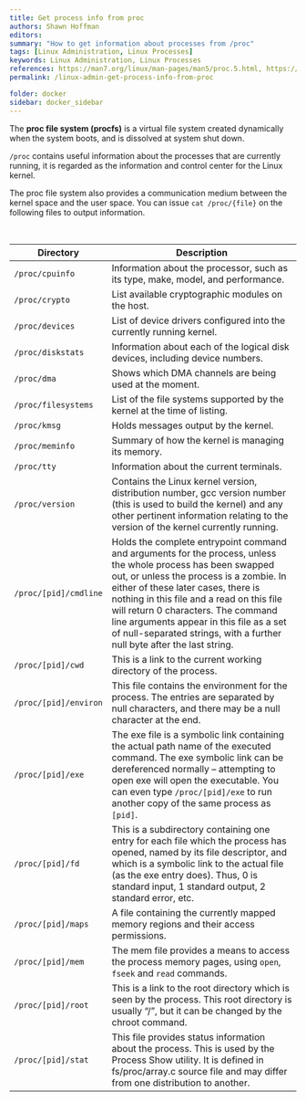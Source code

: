 ```yaml
---
title: Get process info from proc
authors: Shawn Hoffman
editors: 
summary: "How to get information about processes from /proc"
tags: [Linux Administration, Linux Processes]
keywords: Linux Administration, Linux Processes
references: https://man7.org/linux/man-pages/man5/proc.5.html, https://en.wikipedia.org/wiki/Procfs, 
permalink: /linux-admin-get-process-info-from-proc

folder: docker
sidebar: docker_sidebar
---
```


The **proc file system (procfs)** is a virtual file system created dynamically when the system boots, and is dissolved at system shut down.

`/proc` contains useful information about the processes that are currently running, it is regarded as the information and control center for the Linux kernel.

The proc file system also provides a communication medium between the kernel space and the user space. You can issue `cat /proc/{file}` on the following files to output information.

<br>

| Directory | Description |
|-----------|-------------|
| `/proc/cpuinfo` | Information about the processor, such as its type, make, model, and performance. |
| `/proc/crypto` | List available cryptographic modules on the host. |
| `/proc/devices` | List of device drivers configured into the currently running kernel. |
| `/proc/diskstats` | Information about each of the logical disk devices, including device numbers. |
| `/proc/dma` | Shows which DMA channels are being used at the moment. |
| `/proc/filesystems` | List of the file systems supported by the kernel at the time of listing. |
| `/proc/kmsg` | Holds messages output by the kernel. |
| `/proc/meminfo` | Summary of how the kernel is managing its memory. |
| `/proc/tty` | Information about the current terminals. |
| `/proc/version` | Contains the Linux kernel version, distribution number, gcc version number (this is used to build the kernel) and any other pertinent information relating to the version of the kernel currently running. |
| `/proc/[pid]/cmdline` | Holds the complete entrypoint command and arguments for the process, unless the whole process has been swapped out, or unless the process is a zombie. In either of these later cases, there is nothing in this file and a read on this file will return 0 characters. The command line arguments appear in this file as a set of null-separated strings, with a further null byte after the last string. |
| `/proc/[pid]/cwd` | This is a link to the current working directory of the process. |
| `/proc/[pid]/environ` | This file contains the environment for the process. The entries are separated by null characters, and there may be a null character at the end. |
| `/proc/[pid]/exe` | The exe file is a symbolic link containing the actual path name of the executed command. The exe symbolic link can be dereferenced normally – attempting to open exe will open the executable. You can even type `/proc/[pid]/exe` to run another copy of the same process as `[pid]`. |
| `/proc/[pid]/fd` | This is a subdirectory containing one entry for each file which the process has opened, named by its file descriptor, and which is a symbolic link to the actual file (as the exe entry does). Thus, 0 is standard input, 1 standard output, 2 standard error, etc. |
| `/proc/[pid]/maps` | A file containing the currently mapped memory regions and their access permissions. |
| `/proc/[pid]/mem` | The mem file provides a means to access the process memory pages, using `open`, `fseek` and `read` commands. |
| `/proc/[pid]/root` | This is a link to the root directory which is seen by the process. This root directory is usually “/”, but it can be changed by the chroot command. |
| `/proc/[pid]/stat` | This file provides status information about the process. This is used by the Process Show utility. It is defined in fs/proc/array.c source file and may differ from one distribution to another. |
